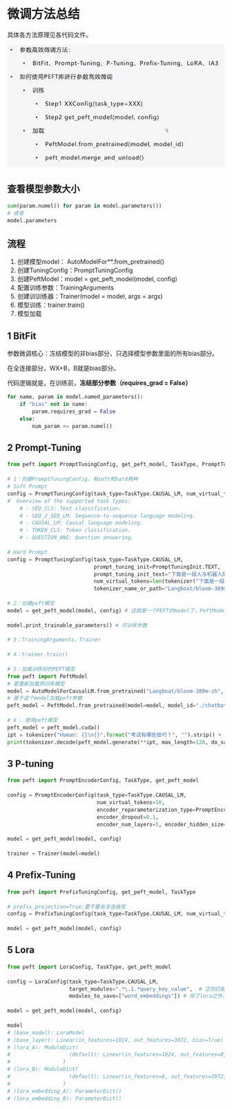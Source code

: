 # 微调方法总结

具体各方法原理见各代码文件。

![1712476777492](1712476777492.png)





## 查看模型参数大小

```python
sum(param.numel() for param in model.parameters())
# 或者
model.parameters
```



## 流程

1. 创建模型model： AutoModelFor**.from_pretrained()
2. 创建TuningConfig：PromptTuningConfig
3. 创建PeftModel：model = get_peft_model(model, config)
4. 配置训练参数：TrainingArguments
5. 创建训训练器：Trainer(model = model, args = args)
6. 模型训练：trainer.train()
7. 模型加载



## 1 BitFit

参数微调核心：冻结模型的非bias部分，只选择模型参数里面的所有bias部分。

在全连接部分，WX+B，B就是bias部分。



代码逻辑就是，在训练前，**冻结部分参数（requires_grad = False）**

```python
for name, param in model.named_parameters():
    if "bias" not in name:
        param.requires_grad = False
    else:
        num_param += param.numel()
```



## 2 Prompt-Tuning

```python
from peft import PromptTuningConfig, get_peft_model, TaskType, PromptTuningInit

# 1：创建PromptTuningConfig，有soft和hard两种
# Soft Prompt
config = PromptTuningConfig(task_type=TaskType.CAUSAL_LM, num_virtual_tokens=10)
#  Overview of the supported task types:
    # - SEQ_CLS: Text classification.
    # - SEQ_2_SEQ_LM: Sequence-to-sequence language modeling.
    # - CAUSAL_LM: Causal language modeling.
    # - TOKEN_CLS: Token classification.
    # - QUESTION_ANS: Question answering.

# Hard Prompt
config = PromptTuningConfig(task_type=TaskType.CAUSAL_LM,
                            prompt_tuning_init=PromptTuningInit.TEXT,
                            prompt_tuning_init_text="下面是一段人与机器人的对话。",
                            num_virtual_tokens=len(tokenizer("下面是一段人与机器人的对话。")["input_ids"]),
                            tokenizer_name_or_path="Langboat/bloom-389m-zh")

# 2：创建peft模型
model = get_peft_model(model, config) # 这就是一个PEFT的model了，PeftModelForCausalLM，

model.print_trainable_parameters() # 可训练参数

# 3：TrainingArguments、Trainer

# 4：trainer.train()

# 5：加载训练好的PEFT模型
from peft import PeftModel
# 要重新加载预训练模型
model = AutoModelForCausalLM.from_pretrained("Langboat/bloom-389m-zh", low_cpu_mem_usage=True)
# 基于这个model加载peft参数
peft_model = PeftModel.from_pretrained(model=model, model_id="./chatbot/checkpoint-200/")

# 6： 使用peft模型
peft_model = peft_model.cuda()
ipt = tokenizer("Human: {}\n{}".format("考试有哪些技巧？", "").strip() + "\n\nAssistant: ", return_tensors="pt").to(peft_model.device)
print(tokenizer.decode(peft_model.generate(**ipt, max_length=128, do_sample=True)[0], skip_special_tokens=True))
```



## 3 P-tuning

```python
from peft import PromptEncoderConfig, TaskType, get_peft_model

config = PromptEncoderConfig(task_type=TaskType.CAUSAL_LM, 
                             num_virtual_tokens=10,
                             encoder_reparameterization_type=PromptEncoderReparameterizationType.MLP,  # 要使用的重新参数化类型
                             encoder_dropout=0.1, 
                             encoder_num_layers=5, encoder_hidden_size=1024)

model = get_peft_model(model, config)

trainer = Trainer(model=model)

```



## 4 Prefix-Tuning

```python
from peft import PrefixTuningConfig, get_peft_model, TaskType

# prefix_projection=True:要不要有全连接层
config = PrefixTuningConfig(task_type=TaskType.CAUSAL_LM, num_virtual_tokens=10, prefix_projection=True)

model = get_peft_model(model, config)
```



## 5 Lora

```python
from peft import LoraConfig, TaskType, get_peft_model

config = LoraConfig(task_type=TaskType.CAUSAL_LM, 
                    target_modules=".*\.1.*query_key_value",  # 正则匹配，只有*.1.*开头的query_key_value会加上lora头
                    modules_to_save=["word_embeddings"]) # 除了lora之外，还要训练哪一部分的参数

model = get_peft_model(model, config)

model
# (base_model): LoraModel
# (base_layer): Linear(in_features=1024, out_features=3072, bias=True)
# (lora_A): ModuleDict(
#                   (default): Linear(in_features=1024, out_features=8, bias=False)
#                 )
# (lora_B): ModuleDict(
#                   (default): Linear(in_features=8, out_features=3072, bias=False)
#                 )
# (lora_embedding_A): ParameterDict()
# (lora_embedding_B): ParameterDict()
                    
```

